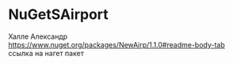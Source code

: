 # NuGetSAirport 
Халле Александр  
https://www.nuget.org/packages/NewAirp/1.1.0#readme-body-tab  
ссылка на нагет пакет  
